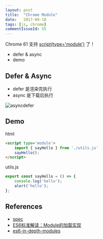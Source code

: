 ```yaml
---
layout: post
title:  "Chrome Module"
date:   2017-09-18
tags: [js, chrome]
commentIssueId: 55
---
```


Chrome 61 支持 [script(type='module')](http://caniuse.com/#feat=es6-module) 了！
* defer & async
* demo

## Defer & Async
* defer 是渲染完执行
* async 是下载后执行

![asyncdefer](https://html.spec.whatwg.org/images/asyncdefer.svg)


## Demo

html
```html
<script type='module'>
    import { sayHello } from './utils.js'
    sayHello();
</script>
```

utils.js
```js
export const sayHello = () => {
    console.log('hello');
    alert('hello');
};
```

## References
* [spec](https://html.spec.whatwg.org/multipage/scripting.html#attr-script-type)
* [ES6标准解读：Module的加载实现](http://geek.csdn.net/news/detail/235469?utm_source=tuicool&utm_medium=referral)
* [es6-in-depth-modules](https://hacks.mozilla.org/2015/08/es6-in-depth-modules/)

